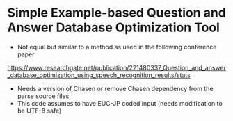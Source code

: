 
# Simple Example-based Question and Answer Database Optimization Tool

* Not equal but similar to a method as used in the following conference paper

https://www.researchgate.net/publication/221480337_Question_and_answer_database_optimization_using_speech_recognition_results/stats

* Needs a version of Chasen or remove Chasen dependency from the parse source files
* This code assumes to have EUC-JP coded input (needs modification to be UTF-8 safe)

